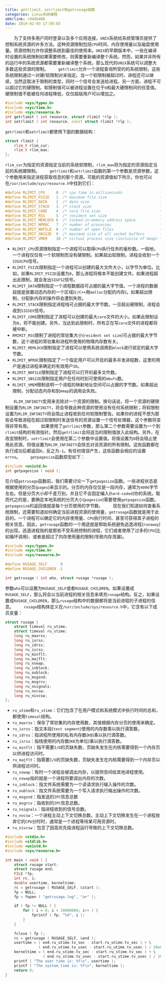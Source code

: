 ```yaml
---
title: getrlimit、setrlimit和getrusage函数
categories: Linux系统编程
abbrlink: c94db408
date: 2019-02-03 17:50:03
---
```

&emsp;&emsp;为了支持多用户同时登录以及多个应用连接，`UNIX`系统给系统管理员提供了控制系统资源的许多方法。这种资源限制包括`CPU`时间、内存使用量以及磁盘使用量。资源控制允许你调整系统到最佳的使用率。`UNIX`的早期版本中，一些在编译时设置的系统限制如果需要修改，则需要重新编译整个系统。然而，如果并非所有的运行中的系统资源都需要重新编译整个系统，那么现代的`UNIX`系统可以调整大多数这些资源的限制。<!--more-->
&emsp;&emsp;`getrlimit`允许一个进程查询所受的的系统限制，这些系统限制通过一对硬/软限制对来指定。当一个软限制被超过时，进程还可以继续，当然这取决于限制的类型，同时一个信号会发送给进程。另一方面，进程不可以超过它的硬限制。软限制值可以被进程设置在位于`0`和最大硬限制间的任意值。硬限制值不能被任何进程降低，仅仅超级用户可以增加之。

``` cpp
#include <sys/types.h>
#include <sys/time.h>
#include <sys/resource.h>
int getrlimit ( int resource, struct rlimit *rlp );
int setrlimit ( int resource, const struct rlimit *rlp );
```

`getrlimit`和`setrlimit`都使用下面的数据结构：

``` cpp
struct rlimit {
    rlim_t rlim_cur;
    rlim_t rlim_max;
};
```

`rlim_cur`为指定的资源指定当前的系统软限制，`rlim_max`将为指定的资源指定当前的系统硬限制。
&emsp;&emsp;`getrlimit`和`setrlimit`函数的第一个参数是资源参数，这个参数用来指定进程获取信息的那个资源。可能的资源值如下所示，你也可以在`/usr/include/sys/resource.h`中找到它们：

``` cpp
#define RLIMIT_CPU     0  /* cpu time in milliseconds                 */
#define RLIMIT_FSIZE   1  /* maximum file size                        */
#define RLIMIT_DATA    2  /* data size                                */
#define RLIMIT_STACK   3  /* stack size                               */
#define RLIMIT_CORE    4  /* core file size                           */
#define RLIMIT_RSS     5  /* resident set size                        */
#define RLIMIT_MEMLOCK 6  /* locked-in-memory address space           */
#define RLIMIT_NPROC   7  /* number of processes                      */
#define RLIMIT_NOFILE  8  /* number of open files                     */
#define RLIMIT_SBSIZE  9  /* maximum size of all socket buffers       */
#define RLIMIT_VMEM    10 /* virtual process size (inclusive of mmap) */
```

- `RLIMIT_CPU`资源限制指定一个进程可以取得`CPU`执行任务的毫秒数。一般地，一个进程仅仅有一个软限制而没有硬限制。如果超出软限制，进程会收到一个`SIGXCPU`信号。
- `RLIMIT_FSIZE`限制指定一个进程可以创建的最大文件大小，以字节为单位。比如，如果`RLIMIT_FSIZE`设置为`0`，那么进程将根本不能创建文件。如果进程超出此限制，就会发出`SIGFSZ`信号。
- `RLIMIT_DATA`限制指定一个进程数据段可占据的最大字节值。一个进程的数据段就是放置动态内存的一个区域(`C/C++`用`malloc`分配的内存)。如果超出限制，分配新内存的操作将会遭到失败。
- `RLIMIT_STACK`限制指定进程栈可占据的最大字节数。一旦超出硬限制，进程会收到`SIGSEV`信号。
- `RLIMIT_CORE`限制指定了进程可以创建的最大`core`文件的大小。如果此限制设为`0`，将不能创建。另外，当达到此限制时，所有正在写`core`文件的进程都将被中断。
- `RMIMIT_RSS`限制了进程的常驻集大小(`resident set size`)可占据的最大字节数，这个进程的常驻集和进程所使用的物理内存数有关。
- `RLIMIT_MEMLOCK`限制指定了进程可以使用系统调用到`mlock`进行锁定的最大字节数。
- `RLIMIT_NPROC`限制指定了一个指定用户可以开启的最多并发进程数，这里的用户是通过进程来确定的有效用户`ID`。
- `RLIMIT_NOFILE`限制指定了进程可以打开的最多文件数。
- `RLIMIT_SBSIZE`限制指定用户在任何时刻可使用的`mbufs`数。
- `RLIMIT_VMEM`限制说明一个进程的映射地址空间可以占据的字节数。如果超出限制，分配动态内存和到`mmap`的调用会失败。

&emsp;&emsp;`RLIM_INFINITY`宏用来去除对一个资源的限制。换句话说，将一个资源的硬限制设置为`RLIM_INFINITY`，将会导致此种资源的使用没有任何系统限制；将软限制设置为`RLIM_INFINITY`将会阻止进程收到任何软限制警告。如果你的进程不想为那些会导致进程在超过软限制时发送信号的资源设置一个信号处理器，这个参数将变得非常有用。
&emsp;&emsp;如果使用了`getrlimit`参数，那么第二个参数需要设置为一个到`rlimit`结构的有效指针。然后`getrlimit`会将适当的限制值放入此结构。另外，在改变限制时，`setrlimit`会使用在第二个参数中设置值。将值设置为`0`将会阻止使用此资源。将值设置为`RLIM_INFINITY`会除去对该资源的所有限制。这些函数都在执行成功后都返回`0`，反之为`-1`。有任何错误产生，这些函数会相应的设置`errno`。
&emsp;&emsp;`getpagesize`函数原型如下：

``` cpp
#include <unistd.h>
int getpagesize ( void );
```

在介绍`getrusage`函数前，我们需要讨论一下`getpagesize`函数。一些进程状态是根据使用的分页(`pages`)来显示的。分页的内存仅仅是一段内存，通常为`4096`字节左右。但是分页大小却千差万别，并且它不会固定编入(`hard-coded`)你的系统。取而代之的是，要确定本地系统的分页大小(`pagesize`)需要使用`getpagesize`函数。`getpagesize`的返回值就是每个分页使用的字节数。
&emsp;&emsp;现在我们知道如何查看系统限制，还需要知道如何确定当前进程资源的使用量，`getrusage`函数就是用于此目的。一个进程可以确定它的内存使用量、`CPU`执行时间、甚至可获得其子进程的相关信息。因此，`getrusage`函数的一个用途就是帮助系统避免逃逸进程(`runaway`)的出现。逃逸进程指的是那些不受系统控制的进程，它们或者使用了过多的`CPU`(比如循环调用)、或者是超过了内存使用量的限制(导致内存泄漏)。

``` cpp
#include <sys/types.h>
#include <sys/time.h>
#include <sys/resource.h>
​
#define RUSAGE_SELF      0
#define RUSAGE_CHILDREN -1
​
int getrusage ( int who, struct rusage *rusage );
```

参数`who`可以设置为`RUSAGE_SELF`或者`RUSAGE_CHILDREN`。如果设置成`RUSAGE_SELF`，那么将会以当前进程的相关信息来填充`rusage`结构。反之，如果设置成`RUSAGE_CHILDREN`，那么`rusage`结构中的数据都将是当前进程的子进程的信息。
&emsp;&emsp;`rusage`结构体定义在`/usr/include/sys/resource.h`中，它含有以下成员变量：

``` cpp
struct rusage {
    struct timeval ru_utime;
    struct timeval ru_stime;
    long ru_maxrss;
    long ru_ixrss;
    long ru_idrss;
    long ru_isrss;
    long ru_minflt;
    long ru_majflt;
    long ru_nswap;
    long ru_inblock;
    long ru_oublock;
    long ru_msgsnd;
    long ru_msgrcv;
    long ru_nsignals;
    long ru_nvcsw;
    long ru_nivcsw;
};
```

- `ru_utime`和`ru_stime`：它们包含了在用户模式和系统模式中执行时间的总和，都使用`timeval`结构。
- `ru_maxrss`：保存了常驻集的内存使用数，其值根据内存分页的使用来确定。
- `ru_ixrss`：指文本段(`text segment`)使用的内存数乘以执行滴答数。
- `ru_idrss`：指进程所使用的私有内存数(`KB`)乘以执行滴答数。
- `ru_isrss`：指栈使用的内存数(`KB`为单位)乘以执行滴答数。
- `ru_minflt`：指不需要`I/O`的页缺失数，页缺失发生在内核需要得到一个内存页以供进程访问时。
- `ru_majflt`：指需要`I/O`的页缺失数，页缺失发生在内核需要得到一个内存页以供进程访问时。
- `ru_nswap`：有时一个进程会被调出内存，以提供空间给其他进程使用。`ru_nswap`指的就是一个进程将要调出内存的次数。
- `ru_inblock`：指文件系统需要为一个读请求执行输入操作的次数。
- `ru_oublock`：指文件系统需要为一个写入请求执行输出操作的次数。
- `ru_msgsnd`：指发送的`IPC`信息总数
- `ru_msgrcv`：指收到的`IPC`信息总数。
- `ru_nsignals`：指进程收到的信号总数。
- `ru_nvcsw`：一个进程主动上下文切换总数。主动上下文切换发生在一个进程放弃它的`CPU`分时时，通常是一个进程等待某可用资源时。
- `ru_nivcsw`：包含了因高优先级进程运行导致的上下文切换总数。

``` cpp
#include <stdio.h>
#include <stdlib.h>
#include <unistd.h>
#include <sys/resource.h>
​
int main ( void ) {
    struct rusage start;
    struct rusage end;
    FILE *fp;
    int rc, i;
    double usertime, kerneltime;
    rc = getrusage ( RUSAGE_SELF, &start );
    fp = NULL;
    fp = fopen ( "getrusage.log", "a+" );
​
    if ( fp != NULL ) {
        for ( i = 0; i < 10000000; i++ ) {
            fprintf ( fp, "%d", i );
        }
    }
​
    fclose ( fp );
    rc = getrusage ( RUSAGE_SELF, &end );
    usertime = ( end.ru_utime.tv_sec - start.ru_utime.tv_sec ) + \
               ( end.ru_utime.tv_usec - start.ru_utime.tv_usec ) / 10e6;
    kerneltime = ( end.ru_stime.tv_sec - start.ru_stime.tv_sec ) + \
                 ( end.ru_stime.tv_usec - start.ru_stime.tv_usec ) / 10e6;
    printf ( "The user time is: %f\n", usertime );
    printf ( "The system_time is: %f\n", kerneltime );
    return 0;
}
```